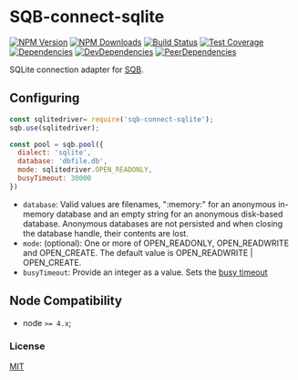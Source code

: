 # SQB-connect-sqlite

[![NPM Version][npm-image]][npm-url]
[![NPM Downloads][downloads-image]][downloads-url]
[![Build Status][travis-image]][travis-url]
[![Test Coverage][coveralls-image]][coveralls-url]
[![Dependencies][dependencies-image]][dependencies-url]
[![DevDependencies][devdependencies-image]][devdependencies-url]
[![PeerDependencies][peerdependencies-image]][peerdependencies-url]

SQLite connection adapter for [SQB](https://github.com/panates/sqb).

## Configuring

```js
const sqlitedriver= require('sqb-connect-sqlite');
sqb.use(sqlitedriver);

const pool = sqb.pool({
  dialect: 'sqlite',
  database: 'dbfile.db',
  mode: sqlitedriver.OPEN_READONLY,
  busyTimeout: 30000
})
```

- `database`: Valid values are filenames, ":memory:" for an anonymous in-memory database and an empty string for an anonymous disk-based database. Anonymous databases are not persisted and when closing the database handle, their contents are lost.
- `mode`: (optional): One or more of OPEN_READONLY, OPEN_READWRITE and OPEN_CREATE. The default value is OPEN_READWRITE | OPEN_CREATE.
- `busyTimeout`: Provide an integer as a value. Sets the [busy timeout](https://www.sqlite.org/c3ref/busy_timeout.html)


## Node Compatibility

  - node `>= 4.x`;
  
### License
[MIT](LICENSE)

[npm-image]: https://img.shields.io/npm/v/sqb-connect-sqlite.svg
[npm-url]: https://npmjs.org/package/sqb-connect-sqlite
[travis-image]: https://img.shields.io/travis/panates/sqb/master.svg
[travis-url]: https://travis-ci.org/panates/sqb
[coveralls-image]: https://img.shields.io/coveralls/panates/sqb/master.svg
[coveralls-url]: https://coveralls.io/r/panates/sqb
[downloads-image]: https://img.shields.io/npm/dm/sqb-connect-sqlite.svg
[downloads-url]: https://npmjs.org/package/sqb-connect-sqlite
[dependencies-image]: https://david-dm.org/panates/sqb-connect-sqlite.svg
[dependencies-url]:https://david-dm.org/panates/sqb-connect-sqlite#info=dependencies
[devdependencies-image]: https://david-dm.org/panates/sqb-connect-sqlite/dev-status.svg
[devdependencies-url]:https://david-dm.org/panates/sqb-connect-sqlite?type=dev
[peerdependencies-image]: https://david-dm.org/panates/sqb-connect-sqlite/peer-status.svg
[peerdependencies-url]:https://david-dm.org/panates/sqb-connect-sqlite?type=peer
